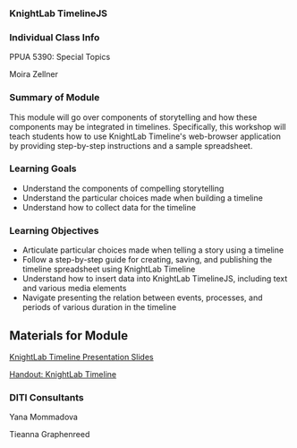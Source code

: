 ### KnightLab TimelineJS

### Individual Class Info

PPUA 5390: Special Topics

Moira Zellner


### Summary of Module

This module will go over components of storytelling and how these components may be integrated in timelines. Specifically, this workshop will teach students how to use KnightLab Timeline's web-browser application by providing step-by-step instructions and a sample spreadsheet.

### Learning Goals

- Understand the components of compelling storytelling
- Understand the particular choices made when building a timeline
- Understand how to collect data for the timeline

### Learning Objectives

- Articulate particular choices made when telling a story using a timeline
- Follow a step-by-step guide for creating, saving, and publishing the timeline spreadsheet using KnightLab Timeline
- Understand how to insert data into KnightLab TimelineJS, including text and various media elements
- Navigate presenting the relation between events, processes, and periods of various duration in the timeline

<h2>Materials for Module</h2>

[KnightLab Timeline Presentation Slides](https://github.com/NULabNortheastern/digitalassignmentshowcase/blob/master/data-visualization/sp22-zellner-ppua5390-timeline/Slides_Timeline.pdf)

[Handout: KnightLab Timeline](https://github.com/NULabNortheastern/digitalassignmentshowcase/blob/master/data-visualization/sp22-zellner-ppua5390-timeline/Handout_%20Timeline.pdf)

<h3>DITI Consultants</h3>

Yana Mommadova

Tieanna Graphenreed
